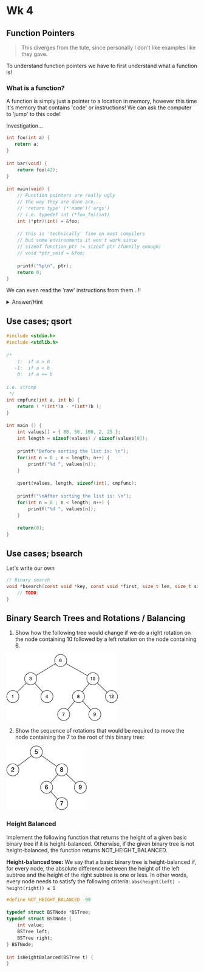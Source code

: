 # Wk 4

<!-- for me -->
<!-- [Whiteboard App](https://app.ziteboard.com/) -->

## Function Pointers

> This diverges from the tute, since personally I don't like examples like they gave.

To understand function pointers we have to first understand what a function is!

### What is a function?

A function is simply just a pointer to a location in memory, however this time it's memory that contains 'code' or instructions!  We can ask the computer to 'jump' to this code!

Investigation...

```c
int foo(int a) {
   return a; 
}

int bar(void) {
    return foo(42);
}

int main(void) {
    // Function pointers are really ugly
    // the way they are done are...
    // 'return type' (*'name')('args')
    // i.e. typedef int (*foo_fn)(int)
    int (*ptr)(int) = &foo;

    // this is 'technically' fine on most compilers
    // but some environments it won't work since
    // sizeof function_ptr != sizeof ptr (funnily enough)
    // void *ptr_void = &foo;

    printf("%p\n", ptr);
    return 0;
}
```

We can even read the 'raw' instructions from them...!!

<details>
<summary>Answer/Hint</summary>

[Tool](https://braedonwooding.github.io/BitwiseCmpViz/#/)
[MIPS Format](http://max.cs.kzoo.edu/cs230/Resources/MIPS/MachineXL/InstructionFormats.html)

<iframe width="800px" height="200px" src="https://godbolt.org/e#z:OYLghAFBqd5QCxAYwPYBMCmBRdBLAF1QCcAaPECAM1QDsCBlZAQwBtMQBGAFlICsupVs1qhkAUgBMAISnTSAZ0ztkBPHUqZa6AMKpWAVwC2tQVvQAZPLUwA5YwCNMxEAGZOpAA6oFhdbT1DE0FvXzU6Kxt7IycXd0VlTFV/BgJmYgJA41MPJRVw2lT0gki7R2c3XLSMrOCq4tLo2MqASkVUA2JkDgByKVdrZEMsAGpxVx0FAnxUADoEcexxAAYAQRXV6wIRmlQILZHmFrGAdlk1kcviTAJO2kPx6TG18ROAEQ2Ng4d0iAA3VB4dDHV7nVaXK43O47VB7biSFqPT7vT5rAFAna0fb0EYQABUngIxBa2IILRBZw2EJGhOIEB%2BdPJSJeKJeawORmY1n%2BgOBpzB1IA9IKRgAxAy0ZJ0GmA%2BjOBSHa4ja5sVgATxGBmA6qpEOFIwICEwIwA7swNYbMBr0sb0HRjTbZk7dZd9WAetdbsR7gQ1Z5MO7cXj3bRmEYAz0Se70sAFO7ERc9SK8LNMLMDX7MFgqCMDvjdgB9Ki0ElbBPgiF5glE0v0EGuN5jSQANl2zIrl08xC2VAgUkkAAUibmFSAmwBWTzicc6Wj90g0mvt6kS3zAGzoXM44jME1jBsjPGkvEk2mI1xgl2YiBn5cQq9dnt9ySSUV4YhTLdTYgGKX3PAKssAAeUjjiBM5zi%2BC47ia54ChCq54OuWZbtsqCePujYQDB%2B5LK42AjC2IItiMwGuFQd6XIhyGbgcH6YbiOGLIshGcMRzakUBnAUReV7URuqHKts4xYUx%2BEsZwzbsZx3GUZqtBrgJBx4EYRgMUxJHAVQ2k8Zeiadt29C9v2wGgUBnFmRZkhgVZYHTrO84jOh0EKNBBALipRhwVe%2BpGHgngKt%2Bv5esaNDEIc/5fkSqIdiM%2BphZqCqEO6gWsEhCAEOqIz4NpzhaNsEBAQAHFJV7IAg6SHugzBpAxEDlekJ5SM2MFyY%2BRnPpIpnWeZ3U2X1vUgT19mQZIC5aTmzXZTVzDTtIyzTm841AdpTYcdVaRzZwi3LatU0bbN47SJIO2cXtJEHXNriLd5bKxZ60ILbxLJvJGQggD0449KQpg9Ms32oB9OhyHIIwKB0XTGv0nDfQQH3/eSpBGswWAuBAbQANZuK4syuHj%2BMEwTzbvT03Dfb9/2kIDPTfQoIDLKQcN/W9cCwEgaBGJ4eDsGQFD1agnPcxUQwiMAnCcMsHhUNzBDypQDjw99DjWOkaqK6QHPhvQADytDqurWCcqI7AG%2B%2BSRqH8mB08zpCYEBSQGLLH0w%2BQcqsOraUODuxBqnoWDq0SKmK20ND0EwbAcDw/CCMIogoCDMhCHgDh05AbToQU1u04kf6aNotQ5K4tvaI05QuCcXg%2BH4dAF1wRehNXtClzEFQV3k5spNUmT6NkdcJPkncNNYZQt%2BXihd7XnBF1MQ9RGXIAnG04OdN0XBtO7n3k%2Br1PFc2AC0zbcCMIuiCM4uzMssycLiuCECQTbxCMeiCzzD9sU/CfSLDweY9juOEwAvGxMN5kx%2BtvD6tN6aM2DqQVmiAQB2wdkQXmlAYwKAHCIZQDAECoBNL9F2HMubCAKBgmwrBsG4Ipt9QhQsXAnzFhLDwNCeba0dhQvB6tEHIFWMQWMEDbb22QKkfAv1vqh0YCwE2UcBAeFjmIT%2BScU7wHToSfwWd2gr0juPERpCsE4I4T0F2JodyeGdm9DeX0wE2x3iVA%2BR96Fn04BfK%2BIxsCCMdvfCAt9kFv2OMDGQchv7M0RljPG/9AGExJqAqhVN%2BF0wZkzBG68PqSC3tY/hiTIxtEth%2BfwIBuBAA%3D%3D%3D"></iframe>

</details>

## Use cases; qsort

```c
#include <stdio.h>
#include <stdlib.h>

/*
    1:  if a > b
   -1:  if a < b
    0:  if a == b

i.e. strcmp
 */
int cmpfunc(int a, int b) {
    return ( *(int*)a - *(int*)b );
}

int main () {
    int values[] = { 88, 56, 100, 2, 25 };
    int length = sizeof(values) / sizeof(values[0]);

    printf("Before sorting the list is: \n");
    for(int n = 0 ; n < length; n++) {
        printf("%d ", values[n]);
    }

    qsort(values, length, sizeof(int), cmpfunc);

    printf("\nAfter sorting the list is: \n");
    for(int n = 0 ; n < length; n++) {   
        printf("%d ", values[n]);
    }

    return(0);
}
```

## Use cases; bsearch

Let's write our own

```c
// Binary search
void *bsearch(const void *key, const void *first, size_t len, size_t sizeof_bytes, int (*compare_fn) (const void *, const void *)) {
    // TODO:
}
```

## Binary Search Trees and Rotations / Balancing

1. Show how the following tree would change if we do a right rotation on the node containing 10 followed by a left rotation on the node containing 6.

![Rotations Q1](../../assets/img/rotations-1-1.png)

2. Show the sequence of rotations that would be required to move the node containing the 7 to the root of this binary tree:

![Rotations Q2](../../assets/img/rotations-2-1.png)

### Height Balanced

Implement the following function that returns the height of a given basic binary tree if it is height-balanced. Otherwise, if the given binary tree is not height-balanced, the function returns NOT_HEIGHT_BALANCED.

__Height-balanced tree:__ We say that a basic binary tree is height-balanced if, for every node, the absolute difference between the height of the left subtree and the height of the right subtree is one or less. In other words, every node needs to satisfy the following criteria: `abs(height(left) - height(right)) ≤ 1`

```c
#define NOT_HEIGHT_BALANCED -99

typedef struct BSTNode *BSTree;
typedef struct BSTNode {
	int value;
	BSTree left;
	BSTree right;
} BSTNode;

int isHeightBalanced(BSTree t) {
}
```

